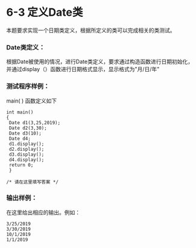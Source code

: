 # 6-3 定义Date类
本题要求实现一个日期类定义，根据所定义的类可以完成相关的类测试。

### Date类定义：

根据Date被使用的情况，进行Date类定义，要求通过构造函数进行日期初始化，并通过display（）函数进行日期格式显示，显示格式为"月/日/年"

### 测试程序样例：

main( ) 函数定义如下

    
    
    int main()
    {
     Date d1(3,25,2019);
     Date d2(3,30);
     Date d3(10);
     Date d4;
     d1.display();
     d2.display();
     d3.display();
     d4.display();
     return 0;
     }
    
    /* 请在这里填写答案 */
    

### 输出样例：

在这里给出相应的输出。例如：

    
    
    3/25/2019
    3/30/2019
    10/1/2019
    1/1/2019
    

